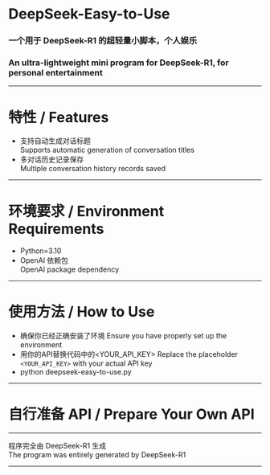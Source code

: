 # DeepSeek-Easy-to-Use  
### 一个用于 DeepSeek-R1 的超轻量小脚本，个人娱乐  
### An ultra-lightweight mini program for DeepSeek-R1, for personal entertainment  

---

# 特性 / Features  
- 支持自动生成对话标题  
  Supports automatic generation of conversation titles  
- 多对话历史记录保存  
  Multiple conversation history records saved  

---

# 环境要求 / Environment Requirements  
- Python=3.10  
- OpenAI 依赖包  
  OpenAI package dependency  
---

# 使用方法 / How to Use
- 确保你已经正确安装了环境
  Ensure you have properly set up the environment
- 用你的API替换代码中的<YOUR_API_KEY>
  Replace the placeholder `<YOUR_API_KEY>` with your actual API key
- python deepseek-easy-to-use.py

---

# 自行准备 API / Prepare Your Own API  

---

程序完全由 DeepSeek-R1 生成  
The program was entirely generated by DeepSeek-R1  

---
